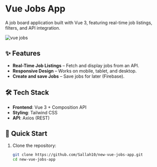 # Vue Jobs App  

A job board application built with Vue 3, featuring real-time job listings, filters, and API integration.  

![vue jobs](https://github.com/user-attachments/assets/7c9fd04a-b3cc-4d7b-a8d7-2a53aad6585e)

## ✨ Features  
- **Real-Time Job Listings** – Fetch and display jobs from an API.  
- **Responsive Design** – Works on mobile, tablet, and desktop.  
- **Create and save Jobs** – Save jobs for later (Firebase).  

## 🛠️ Tech Stack  
- **Frontend**: Vue 3 + Composition API  
- **Styling**: Tailwind CSS  
- **API**: Axios (REST)  

## 🚀 Quick Start  
1. Clone the repository:  
   ```bash
   git clone https://github.com/Sallah10/new-vue-jobs-app.git
   cd new-vue-jobs-app
